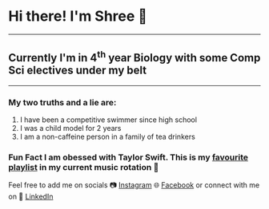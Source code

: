 # Hi there! I'm **Shree** :wave:
 ---

## Currently I'm in 4<sup>th</sup> year Biology with some Comp Sci electives under my belt 
 ---

### My two truths and a lie are: 

1. I have been a competitive swimmer since high school
2. I was a child model for 2 years 
3. I am a non-caffeine person in a family of tea drinkers 

### Fun Fact I am obessed with Taylor Swift. This is my [favourite playlist](https://open.spotify.com/playlist/2VUZe0qm0cpT1T3LrWfoFV?si=cb1c481ccbff4302) in my current music rotation :musical_score:


Feel free to add me on socials :camera: [Instagram](https://www.instagram.com/qrshree_/) :globe_with_meridians: [Facebook](https://www.facebook.com/profile.php?id=100010977881488&mibextid=LQQJ4d) or connect with me on :briefcase: [LinkedIn](https://www.linkedin.com/in/shree-dey/) 